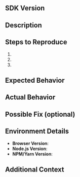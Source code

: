 ## SDK Version

<!-- Please specify the version of the SDK you are using. -->

## Description
<!-- Briefly describe the bug you are facing. -->

## Steps to Reproduce

1. 
2. 
3. 
<!-- Add any other context or screenshots about the feature request here. -->

## Expected Behavior
<!-- Describe what you expected to happen. -->

## Actual Behavior
<!-- Describe what actually happened. Include any error tracebacks if possible. -->

## Possible Fix (optional)
<!-- If you have an idea on how to fix this, please share! -->

## Environment Details

- **Browser Version**:
- **Node.js Version**:
- **NPM/Yarn Version**:

## Additional Context
<!-- Add any other details or context about the bug here. -->